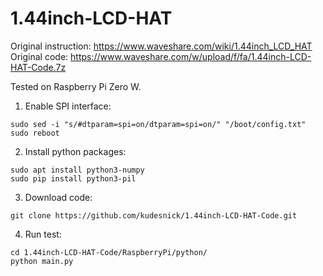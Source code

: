 # 1.44inch-LCD-HAT

Original instruction: https://www.waveshare.com/wiki/1.44inch_LCD_HAT
Original code: https://www.waveshare.com/w/upload/f/fa/1.44inch-LCD-HAT-Code.7z

Tested on Raspberry Pi Zero W.

1. Enable SPI interface:
~~~
sudo sed -i "s/#dtparam=spi=on/dtparam=spi=on/" "/boot/config.txt"
sudo reboot
~~~

2. Install python packages:
~~~
sudo apt install python3-numpy
sudo pip install python3-pil
~~~

3. Download code:
~~~
git clone https://github.com/kudesnick/1.44inch-LCD-HAT-Code.git
~~~

4. Run test:
~~~
cd 1.44inch-LCD-HAT-Code/RaspberryPi/python/
python main.py
~~~


